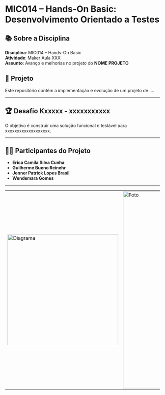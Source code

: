 # MIC014 – Hands-On Basic: Desenvolvimento Orientado a Testes  

## 📚 Sobre a Disciplina  
**Disciplina**: MIC014 – Hands-On Basic  
**Atividade**: Maker Aula XXX  
**Assunto**: Avanço e melhorias no projeto do **NOME PROJETO**

## 🚀 Projeto  
Este repositório contém a implementação e evolução de um projeto de .....

---

## 🏆 Desafio Kxxxxx - xxxxxxxxxxx
O objetivo é construir uma solução funcional e testável para xxxxxxxxxxxxxxxxxxx.

---

## 👩‍💻 Participantes do Projeto  
- **Erica Camila Silva Cunha**  
- **Guilherme Bueno Reinehr**  
- **Jenner Patrick Lopes Brasil**  
- **Wendemara Gomes**

---

|   |   |
|----------|----------|
| <img src="" alt="Diagrama" width="360">|<img src="" alt="Foto" width="640"> |




